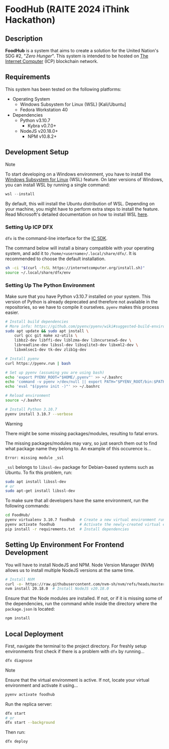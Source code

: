 # FoodHub (RAITE 2024 iThink Hackathon)

## Description

**FoodHub** is a system that aims to create a solution for the United Nation's
SDG #2, "_Zero Hunger_". This system is intended to be hosted on
[The Internet Computer](https://internetcomputer.org/) (ICP) blockchain network.

## Requirements

This system has been tested on the following platforms:

- Operating System
  - Windows Subsystem for Linux (WSL) [Kali/Ubuntu]
  - Fedora Workstation 40
- Dependencies
  - Python v3.10.7
    - Kybra v0.7.0+
  - NodeJS v20.18.0+
    - NPM v10.8.2+

## Development Setup

> [!NOTE]
>
> To start developing on a Windows environment, you have to install the
> [Windows Subsystem for Linux](https://learn.microsoft.com/en-us/windows/wsl/about)
> (WSL) feature. On later versions of Windows, you can install WSL by
> running a single command:
>
> ```powershell
> wsl --install
> ```
>
> By default, this will install the Ubuntu distribution of WSL. Depending
> on your machine, you might have to perform extra steps to install the
> feature. Read Microsoft's detailed documentation on how to install WSL [here](https://learn.microsoft.com/en-us/windows/wsl/install).

### Setting Up ICP DFX

`dfx` is the command-line interface for the [IC SDK](https://wiki.internetcomputer.org/wiki/Main_Page).

The command below will install a binary compatible with your operating system,
and add it to `/home/<username>/.local/share/dfx/`. It is recommended to
choose the default installation.

```bash
sh -ci "$(curl -fsSL https://internetcomputer.org/install.sh)"
source ~/.local/share/dfx/env
```

### Setting Up The Python Environment

Make sure that you have Python v3.10.7 installed on your system. This version of
Python is already deprecated and therefore not available in the repositories,
so we have to compile it ourselves. `pyenv` makes this process easier.

```bash
# Install build dependencies
# More info: https://github.com/pyenv/pyenv/wiki#suggested-build-environment
sudo apt update && sudo apt install \
    curl gcc git make xz-utils \
    libbz2-dev libffi-dev liblzma-dev libncursesw5-dev \
    libreadline-dev libssl-dev libsqlite3-dev libxml2-dev \
    libxmlsec1-dev tk-dev zlib1g-dev

# Install pyenv
curl https://pyenv.run | bash

# Set up pyenv (assuming you are using bash)
echo 'export PYENV_ROOT="$HOME/.pyenv"' >> ~/.bashrc
echo 'command -v pyenv >/dev/null || export PATH="$PYENV_ROOT/bin:$PATH"' >> ~/.bashrc
echo 'eval "$(pyenv init -)"' >> ~/.bashrc

# Reload environment
source ~/.bashrc

# Install Python 3.10.7
pyenv install 3.10.7 --verbose
```

> [!WARNING]
>
> There might be some missing packages/modules, resulting to fatal errors.
>
> The missing packages/modules may vary, so just search them out to find
> what package name they belong to. An example of this occurence is...
>
> ```text
> Error: missing module _ssl
> ```
>
> `_ssl` belongs to `libssl-dev` package for Debian-based systems such as
> Ubuntu. To fix this problem, run:
>
> ```bash
> sudo apt install libssl-dev
> # or
> sudo apt-get install libssl-dev
> ```

To make sure that all developers have the same environment, run the following commands:

```bash
cd FoodHub/
pyenv virtualenv 3.10.7 foodhub  # Create a new virtual environment running v3.10.7
pyenv activate foodhub           # Activate the newly-created virtual environment
pip install -r requirements.txt  # Install dependencies
```

## Setting Up Environment For Frontend Development

You will have to install NodeJS and NPM. Node Version Manager (NVM) allows
us to install multiple NodeJS versions at the same time.

```bash
# Install NVM
curl -o- https://raw.githubusercontent.com/nvm-sh/nvm/refs/heads/master/install.sh | bash
nvm install 20.18.0  # Install NodeJS v20.18.0
```

Ensure that the Node modules are installed. If not, or if it is missing some
of the dependencies, run the command while inside the directory where the
`package.json` is located:

```bash
npm install
```

## Local Deployment

First, navigate the terminal to the project directory. For freshly
setup environments first check if there is a problem with `dfx` by running...

```bash
dfx diagnose
```

> [!NOTE]
> Ensure that the virtual environment is active.
> If not, locate your virtual environment and activate it using...
>
> ```bash
> pyenv activate foodhub
> ```

Run the replica server:

```bash
dfx start
# or
dfx start --background
```

Then run:

```bash
dfx deploy
```
